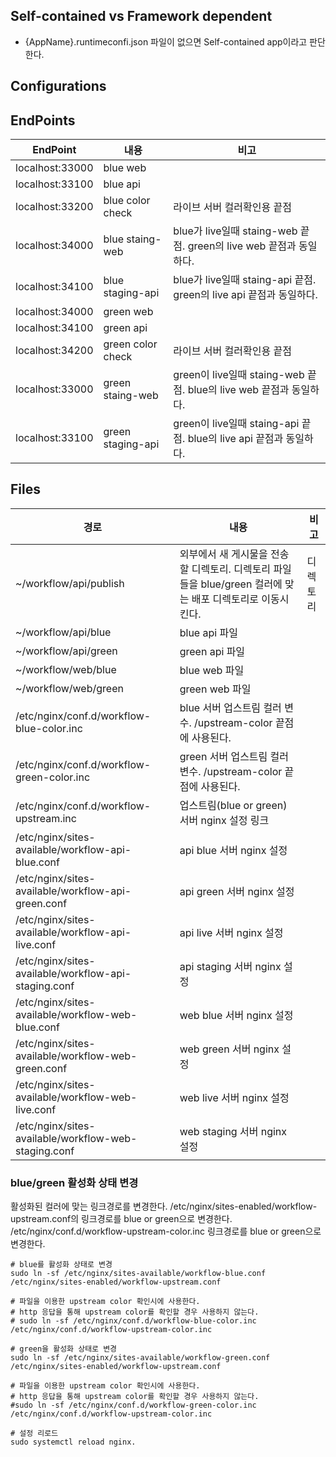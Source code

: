 ## Self-contained vs Framework dependent
- {AppName}.runtimeconfi.json 파일이 없으면 Self-contained app이라고 판단한다.


## Configurations

## EndPoints
| EndPoint | 내용 | 비고|
|--|--|--|
| localhost:33000 | blue web | |
| localhost:33100 | blue api | |
| localhost:33200 | blue color check | 라이브 서버 컬러확인용 끝점 |
| localhost:34000 | blue staing-web  | blue가 live일때 staing-web 끝점. green의 live web 끝점과 동일하다. |
| localhost:34100 | blue staging-api | blue가 live일때 staing-api 끝점. green의 live api 끝점과 동일하다.|
| localhost:34000 | green web | |
| localhost:34100 | green api | |
| localhost:34200 | green color check | 라이브 서버 컬러확인용 끝점 |
| localhost:33000 | green staing-web  | green이 live일때 staing-web 끝점. blue의 live web 끝점과 동일하다. |
| localhost:33100 | green staging-api | green이 live일때 staing-api 끝점. blue의 live api 끝점과 동일하다. |


## Files
|경로|내용|비고|
|--|--|--|
| ~/workflow/api/publish | 외부에서 새 게시물을 전송할 디렉토리. 디렉토리 파일들을 blue/green 컬러에 맞는 배포 디렉토리로 이동시킨다. | 디렉토리 |
| ~/workflow/api/blue | blue api 파일 | |
| ~/workflow/api/green | green api 파일 | |
| ~/workflow/web/blue | blue web 파일 | |
| ~/workflow/web/green | green web 파일 | |
| /etc/nginx/conf.d/workflow-blue-color.inc | blue 서버 업스트림 컬러 변수. /upstream-color 끝점에 사용된다.  | |
| /etc/nginx/conf.d/workflow-green-color.inc | green 서버 업스트림 컬러 변수. /upstream-color 끝점에 사용된다. | |
| /etc/nginx/conf.d/workflow-upstream.inc| 업스트림(blue or green) 서버 nginx 설정 링크 | |
| /etc/nginx/sites-available/workflow-api-blue.conf| api blue 서버 nginx 설정 | |
| /etc/nginx/sites-available/workflow-api-green.conf| api green 서버 nginx 설정 |
| /etc/nginx/sites-available/workflow-api-live.conf| api live 서버 nginx 설정 | |
| /etc/nginx/sites-available/workflow-api-staging.conf| api staging 서버 nginx 설정 | |
| /etc/nginx/sites-available/workflow-web-blue.conf| web blue 서버 nginx 설정 | |
| /etc/nginx/sites-available/workflow-web-green.conf| web green 서버 nginx 설정 |
| /etc/nginx/sites-available/workflow-web-live.conf| web live 서버 nginx 설정 | |
| /etc/nginx/sites-available/workflow-web-staging.conf| web staging 서버 nginx 설정 | |

### blue/green 활성화 상태 변경
활성화된 컬러에 맞는 링크경로를 변경한다.
/etc/nginx/sites-enabled/workflow-upstream.conf의 링크경로를 blue or green으로 변경한다.
/etc/nginx/conf.d/workflow-upstream-color.inc 링크경로를 blue or green으로 변경한다.
```
# blue를 활성화 상태로 변경
sudo ln -sf /etc/nginx/sites-available/workflow-blue.conf /etc/nginx/sites-enabled/workflow-upstream.conf

# 파일을 이용한 upstream color 확인시에 사용한다.
# http 응답을 통해 upstream color를 확인할 경우 사용하지 않는다.
# sudo ln -sf /etc/nginx/conf.d/workflow-blue-color.inc /etc/nginx/conf.d/workflow-upstream-color.inc

# green을 활성화 상태로 변경
sudo ln -sf /etc/nginx/sites-available/workflow-green.conf /etc/nginx/sites-enabled/workflow-upstream.conf

# 파일을 이용한 upstream color 확인시에 사용한다.
# http 응답을 통해 upstream color를 확인할 경우 사용하지 않는다.
#sudo ln -sf /etc/nginx/conf.d/workflow-green-color.inc /etc/nginx/conf.d/workflow-upstream-color.inc

# 설정 리로드
sudo systemctl reload nginx.
```
